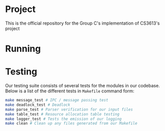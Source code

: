 # Project
This is the official repository for the Group C's implementation of CS3613's project

# Running

# Testing
Our testing suite consists of several tests for the modules in our codebase. Below is a list of the different tests in `Makefile` command form:

```sh
make message_test # IPC / message passing test
make deadlock_test # Deadlock
make parse_test # Parser verification for our input files
make table_test # Resource allocation table testing
make logger_test # Tests the emission of our logging
make clean # Clean up any files generated from our Makefile
```

